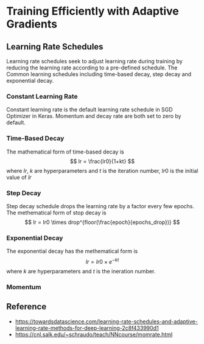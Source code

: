 # Training Efficiently with Adaptive Gradients

## Learning Rate Schedules
  Learning rate schedules seek to adjust learning rate during training by reducing the learning rate according to a pre-defined schedule. The Common learning schedules including time-based decay, step decay and exponential decay.
  
### Constant Learning Rate
  Constant learning rate is the default learning rate schedule in SGD Optimizer in Keras. Momentum and decay rate are both set to zero by default.
  
### Time-Based Decay
  The mathematical form of time-based decay is 
  $$
  lr = \frac{lr0}{1+kt}
  $$
  where $lr$, $k$ are hyperparameters and $t$ is the iteration number, $lr0$ is the initial value of $lr$
  
### Step Decay
  Step decay schedule drops the learning rate by a factor every few epochs. The methematical form of stop decay is
  $$
  lr = lr0 \times drop^{floor(\frac{epoch}{epochs_drop})}
  $$
### Exponential Decay
  The exponential decay has the methematical form is 
  $$ 
  lr = lr0 \times e^{-kt}
  $$
  where $k$ are hyperparameters and $t$ is the ineration number.

### Momentum
  

## Reference
* https://towardsdatascience.com/learning-rate-schedules-and-adaptive-learning-rate-methods-for-deep-learning-2c8f433990d1
* https://cnl.salk.edu/~schraudo/teach/NNcourse/momrate.html
